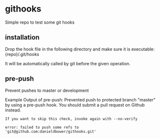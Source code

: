# githooks
Simple repo to test some git hooks

## installation
Drop the hook file in the following directory and make sure it is executable:
{repo}/.git/hooks

It will be automatically called by git before the given operation.



## pre-push
Prevent pushes to master or development

Example Output of pre-push:
    Prevented push to protected branch "master" by using a pre-push hook.
    You should submit a pull request on Github instead.
     
    If you want to skip this check, invoke again with --no-verify 
     
    error: failed to push some refs to 'git@github.com:danieldbower/githooks.git'


